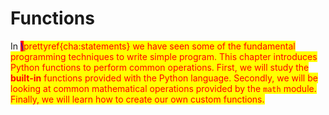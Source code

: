 # Functions

In <mark style="color:blue;background-color:red;">\\</mark><mark style="color:blue;background-color:red;"><mark style="color:red;">prettyref{cha:statements}<mark style="color:red;"></mark> we have seen some of the fundamental programming techniques to write simple program. This chapter introduces Python functions to perform common operations. First, we will study the **built-in** functions provided with the Python language. Secondly, we will be looking at common mathematical operations provided by the `math` module. Finally, we will learn how to create our own custom functions.
